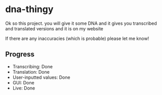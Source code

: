 # dna-thingy
Ok so this project. you will give it some DNA and it gives you transcribed and translated versions and it is on my website

If there are any inaccuracies (which is probable) please let me know!

## Progress
* Transcribing: Done
* Translation: Done
* User-inputted values: Done
* GUI: Done
* Live: Done
